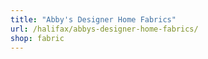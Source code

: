 ```yaml
---
title: "Abby's Designer Home Fabrics"
url: /halifax/abbys-designer-home-fabrics/
shop: fabric
---
```

